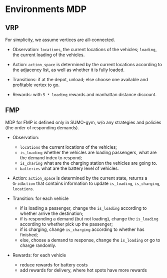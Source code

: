 # Environments MDP

## VRP

For simplicity, we assume vertices are all-connected.

- Observation: `locations`, the current locations of the vehicles; `loading`, the current loading of the vehicles.
  
- Action: `action_space` is determined by the current locations according to the adjacency list, as well as whether 
it is fully loaded.

- Transitions: if at the depot, unload; else choose one available and profitable vertex to go.

- Rewards: with `5 * loading` rewards and manhattan distance discount.

## FMP 

MDP for FMP is defined only in SUMO-gym, w/o any strategies and policies (the order of responding demands).

- Observation:
  - `locations` the current locations of the vehicles;
  - `is_loading` whether the vehicles are loading passengers, what are the demand index to respond;
  - `is_charing` what are the charging station the vehicles are going to.
  - `batteries` what are the battery level of vehicles.

- Action: `action_space` is determined by the current state, returns a `GridAction` that contains information to update `is_loading`, `is_charging`, `locations`.

- Transition: for each vehicle
  - if is loading a passenger, change the `is_loading` according to whether arrive the destination;
  - if is responding a demand (but not loading), change the `is_loading` according to whether pick up the passenger;
  - if is charging, change `is_charging` according to whether has finished;
  - else, choose a demand to response, change the `is_loading` or go to charge randomly.
 
- Rewards: for each vehicle
  - reduce rewards for battery costs
  - add rewards for delivery, where hot spots have more rewards